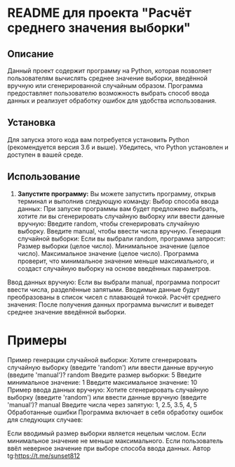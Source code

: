 # README для проекта "Расчёт среднего значения выборки"


## Описание

Данный проект содержит программу на Python, которая позволяет пользователям вычислять среднее значение выборки, введённой вручную или сгенерированной случайным образом. Программа предоставляет пользователю возможность выбрать способ ввода данных и реализует обработку ошибок для удобства использования.


## Установка

Для запуска этого кода вам потребуется установить Python (рекомендуется версия 3.6 и выше). Убедитесь, что Python установлен и доступен в вашей среде.


## Использование

1. **Запустите программу:**
   Вы можете запустить программу, открыв терминал и выполнив следующую команду:
Выбор способа ввода данных:
При запуске программы вам будет предложено выбрать, хотите ли вы сгенерировать случайную выборку или ввести данные вручную:
Введите random, чтобы сгенерировать случайную выборку.
Введите manual, чтобы ввести числа вручную.
Генерация случайной выборки:
Если вы выбрали random, программа запросит:
Размер выборки (целое число).
Минимальное значение (целое число).
Максимальное значение (целое число).
Программа проверит, что минимальное значение меньше максимального, и создаст случайную выборку на основе введённых параметров.

Ввод данных вручную:
Если вы выбрали manual, программа попросит ввести числа, разделённые запятыми. Вводимые данные будут преобразованы в список чисел с плавающей точкой.
Расчёт среднего значения:
После получения данных программа вычислит и выведет среднее значение введённой выборки.


# Примеры
Пример генерации случайной выборки:
   Хотите сгенерировать случайную выборку (введите 'random') или ввести данные вручную (введите 'manual')? random
   Введите размер выборки: 5
   Введите минимальное значение: 1
   Введите максимальное значение: 10																																																					
Пример ввода данных вручную:
   Хотите сгенерировать случайную выборку (введите 'random') или ввести данные вручную (введите 'manual')? manual
   Введите числа через запятую: 1, 2.5, 3.5, 4, 5
Обработанные ошибки
Программа включает в себя обработку ошибок для следующих случаев:

Если вводимый размер выборки является нецелым числом.
Если минимальное значение не меньше максимального.
Если пользователь ввёл неверное значение при выборе способа ввода данных.
Автор tg:https://t.me/sunset812 
